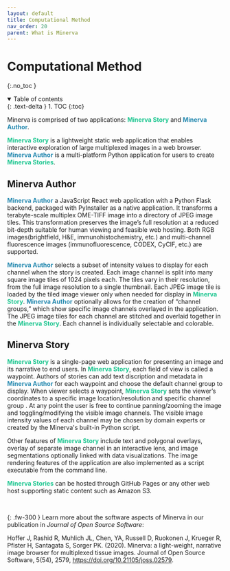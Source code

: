 ```yaml
---
layout: default
title: Computational Method
nav_order: 20
parent: What is Minerva
---
```

# Computational Method
{:.no_toc }

<details open markdown="block">
  <summary>
    Table of contents
  </summary>
  {: .text-delta }
  1. TOC
{:toc}
</details>

Minerva is comprised of two applications: <span style="color: #1DC690;">**Minerva Story**</span> and <span style="color: #278AB0;">**Minerva Author**</span>. 

<span style="color: #1DC690;">**Minerva Story**</span> is a lightweight static web application that enables interactive exploration of large multiplexed images in a web browser. <span style="color: #278AB0;">**Minerva Author**</span> is a multi-platform Python application for users to create <span style="color: #1DC690;">**Minerva Stories**</span>.

## Minerva Author
<span style="color: #278AB0;">**Minerva Author**</span> a JavaScript React web application with a Python Flask backend, packaged with PyInstaller as a native application. It transforms a terabyte-scale multiplex OME-TIFF image into a directory of JPEG image tiles. This transformation preserves the image’s full resolution at a reduced bit-depth suitable for human viewing and feasible web hosting. Both RGB images(brightfield, H&E, immunohistochemistry, etc.) and multi-channel fluorescence images (immunofluorescence,  CODEX, CyCIF, etc.) are supported.

<span style="color: #278AB0;">**Minerva Author**</span> selects a subset of intensity values to display for each channel when the story is created. Each image channel is split into many square image tiles of 1024 pixels each. The tiles vary in their resolution, from the full image resolution to a single thumbnail. Each JPEG image tile is loaded by the tiled image viewer only when needed for display in <span style="color: #1DC690;">**Minerva Story**</span>. <span style="color: #278AB0;">**Minerva Author**</span> optionally allows for the creation of “channel groups,” which show specific image channels overlayed in the application. The JPEG image tiles for each channel are stitched and overlaid together in the <span style="color: #1DC690;">**Minerva Story**</span>. Each channel is individually selectable and colorable.

## Minerva Story
<span style="color: #1DC690;">**Minerva Story**</span> is a single-page web application for presenting an image and its narrative to end users. In <span style="color: #1DC690;">**Minerva Story**</span>, each field of view is called a waypoint. Authors of stories can add text discription and metadata in <span style="color: #278AB0;">**Minerva Author**</span> for each waypoint and choose the default channel group to display. When viewer selects a waypoint, <span style="color: #1DC690;">**Minerva Story**</span> sets the viewer’s coordinates to a specific image location/resolution and specific channel group . At any point the user is free to continue panning/zooming the image and toggling/modifying the visible image channels. The visible image intensity values of each channel may be chosen by domain experts or created by the Minerva's built-in Python script. 

Other features of <span style="color: #1DC690;">**Minerva Story**</span> include text and polygonal overlays, overlay of separate image channel in an interactive lens, and image segmentations optionally linked with data visualizations. The image rendering features of the application are also implemented as a script executable from the command line.

<span style="color: #1DC690;">**Minerva Stories**</span> can be hosted through GitHub Pages or any other web host supporting static content such as Amazon S3.

<br>

{: .fw-300 }
Learn more about the software aspects of Minerva in our publication in *Journal of Open Source Software*:

Hoffer J, Rashid R, Muhlich JL, Chen, YA, Russell D, Ruokonen J, Krueger R, Pfister H, Santagata S, Sorger PK. (2020). Minerva: a light-weight, narrative image browser for multiplexed tissue images. Journal of Open Source Software, 5(54), 2579, https://doi.org/10.21105/joss.02579.
